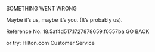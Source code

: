 SOMETHING WENT WRONG

Maybe it’s us, maybe it’s you.
(It’s probably us).

Reference No. 18.5af4d517.1727878659.f0557ba
GO BACK

or try:
Hilton.com Customer Service